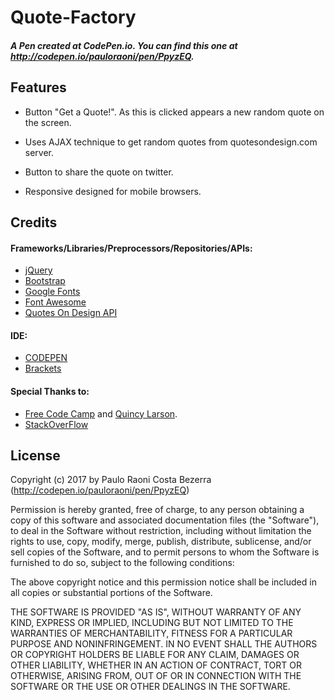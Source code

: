 # Quote-Factory
##### A Pen created at CodePen.io. You can find this one at http://codepen.io/pauloraoni/pen/PpyzEQ.

## Features

- Button "Get a Quote!". As this is clicked appears a new random quote on the screen.

- Uses AJAX technique to get random quotes from quotesondesign.com server.

- Button to share the quote on twitter.

- Responsive designed for mobile browsers.

## Credits

#### Frameworks/Libraries/Preprocessors/Repositories/APIs:

- [jQuery](https://jquery.com/)
- [Bootstrap](https://getbootstrap.com/css/)
- [Google Fonts](https://fonts.google.com)
- [Font Awesome](http://fontawesome.io/)
- [Quotes On Design API](https://www.quotesondesign.com/)

#### IDE:

- [CODEPEN](https://codepen.io/)
- [Brackets](http://brackets.io/)

#### Special Thanks to:

- [Free Code Camp](https://www.freecodecamp.com/) and [Quincy Larson](https://www.linkedin.com/in/quincylarson/).
- [StackOverFlow](https://stackoverflow.com/) 

## License

Copyright (c) 2017 by Paulo Raoni Costa Bezerra (http://codepen.io/pauloraoni/pen/PpyzEQ)


Permission is hereby granted, free of charge, to any person obtaining a copy of this software and associated documentation files (the "Software"), to deal in the Software without restriction, including without limitation the rights to use, copy, modify, merge, publish, distribute, sublicense, and/or sell copies of the Software, and to permit persons to whom the Software is furnished to do so, subject to the following conditions:

The above copyright notice and this permission notice shall be included in all copies or substantial portions of the Software.

THE SOFTWARE IS PROVIDED "AS IS", WITHOUT WARRANTY OF ANY KIND, EXPRESS OR IMPLIED, INCLUDING BUT NOT LIMITED TO THE WARRANTIES OF MERCHANTABILITY, FITNESS FOR A PARTICULAR PURPOSE AND NONINFRINGEMENT. IN NO EVENT SHALL THE AUTHORS OR COPYRIGHT HOLDERS BE LIABLE FOR ANY CLAIM, DAMAGES OR OTHER LIABILITY, WHETHER IN AN ACTION OF CONTRACT, TORT OR OTHERWISE, ARISING FROM, OUT OF OR IN CONNECTION WITH THE SOFTWARE OR THE USE OR OTHER DEALINGS IN THE SOFTWARE.

